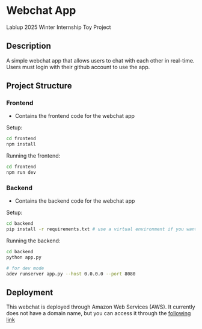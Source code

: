 # Webchat App
Lablup 2025 Winter Internship Toy Project

## Description
A simple webchat app that allows users to chat with each other in real-time. Users must login with their github account to use the app.

## Project Structure
### Frontend
- Contains the frontend code for the webchat app

Setup:
```bash
cd frontend
npm install
```

Running the frontend:
```bash
cd frontend
npm run dev
```

### Backend
- Contains the backend code for the webchat app

Setup:
```bash
cd backend
pip install -r requirements.txt # use a virtual environment if you want
```

Running the backend:
```bash
cd backend
python app.py

# for dev mode
adev runserver app.py --host 0.0.0.0 --port 8080
```

## Deployment
This webchat is deployed through Amazon Web Services (AWS). It currently does not have a domain name, but you can access it through the [following link](http://15.164.93.98:3000/)
